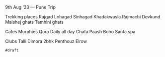 9th Aug ‘23 — Pune Trip

Trekking places
    Rajgad
    Lohagad
    Sinhagad
    Khadakwasla 
    Rajmachi
    Devkund
    Malshej ghats
    Tamhini ghats 

Cafes
    Murphies
    Qora
    Daily all day
    Chafa
    Paash
    Boho 
    Santa spa

Clubs
    Talli
    Dimora
    2bhk
    Penthouz
    Elrow

`#draft`